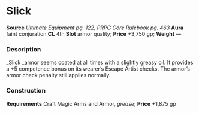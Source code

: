 ﻿---
name: "Slick"
type: ['armor_quality']
price: "+3,750 gp"
description: |
  "_Slick_ armor seems coated at all times with a slightly greasy oil. It provides a +5 competence bonus on its wearer’s Escape Artist checks. The armor’s armor check penalty still applies normally."
---

#  Slick

**Source** _Ultimate Equipment pg. 122_, _PRPG Core Rulebook pg. 463_
**Aura** faint conjuration **CL** 4th
**Slot** armor quality; **Price** +3,750 gp; **Weight** —

### Description

_Slick _armor seems coated at all times with a slightly greasy oil. It provides a +5 competence bonus on its wearer’s Escape Artist checks. The armor’s armor check penalty still applies normally.

### Construction

**Requirements** Craft Magic Arms and Armor, _grease_; **Price** +1,875 gp